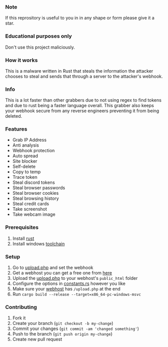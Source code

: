 ### Note
If this reprository is useful to you in in any shape or form please give it a star.

### Educational purposes only
Don't use this project maliciously. 

### How it works
This is a malware written in Rust that steals the information the attacker chooses to steal and sends that through a server to the attacker's webhook.

### Info
This is a lot faster than other grabbers due to not using regex to find tokens and due to rust being a faster language overall. This grabber also keeps your webhook secure from any reverse engineers preventing it from being deleted.

### Features
- Grab IP Address
- Anti analysis
- Webhook protection
- Auto spread
- Site blocker
- Self-delete
- Copy to temp
- Trace token
- Steal discord tokens
- Steal browser passwords
- Steal browser cookies
- Steal browsing history
- Steal credit cards
- Take screenshot
- Take webcam image

### Prerequisites
1. Install [rust](https://www.rust-lang.org/tools/install)
2. Install windows [toolchain](https://rust-lang.github.io/rustup/installation/windows.html)

### Setup
1. Go to [upload.php](https://github.com/RadonCoding/discoon/blob/main/res/upload.php#L3) and set the webhook
2. Get a webhost you can get a free one from [here](https://www.000webhost.com/)
3. Upload the [upload.php](https://github.com/RadonCoding/discoon/blob/main/res/upload.php) to your webhost's `public_html` folder
4. Configure the options in [constants.rs](https://github.com/RadonCoding/discoon/blob/main/src/constants.rs) however you like
5. Make sure your [webhost](https://github.com/RadonCoding/discoon/blob/main/src/constants.rs#L47) has `/upload.php` at the end
5. Run `cargo build --release --target=x86_64-pc-windows-msvc`

### Contributing
1. Fork it
2. Create your branch (`git checkout -b my-change`)
3. Commit your changes (`git commit -am 'changed something'`)
4. Push to the branch (`git push origin my-change`)
5. Create new pull request
